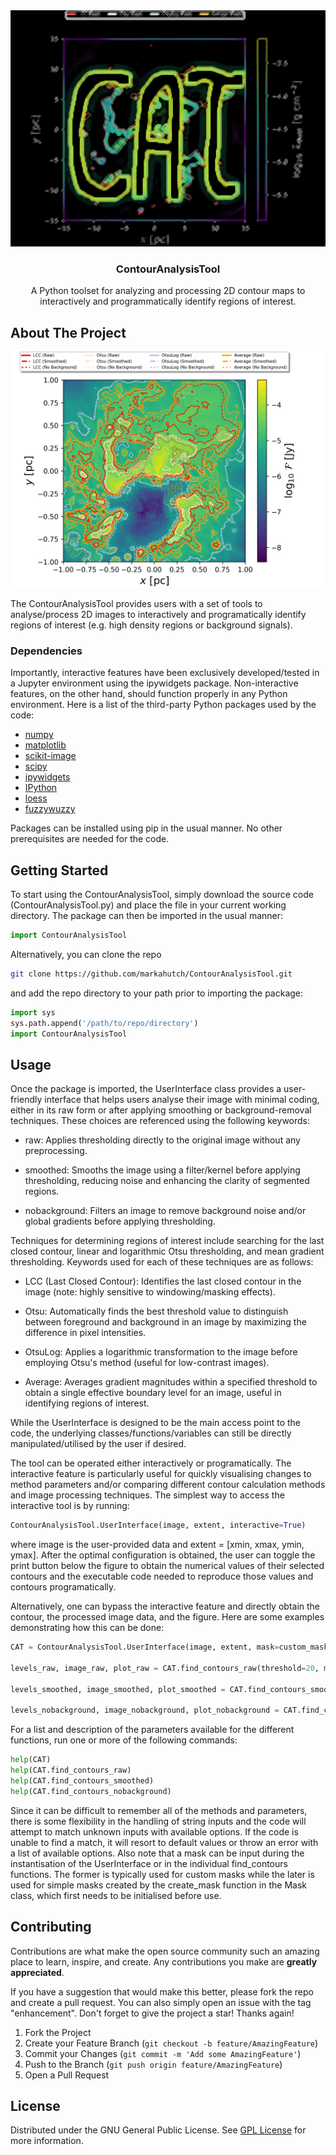 <div align="center">
<a href="https://github.com/markahutch/ContourAnalysisTool">
<img src="images/Logo_artistic.png" alt="Logo" width="600">
</a>
<h3 align="center">ContourAnalysisTool</h3>
<p align="center">
A Python toolset for analyzing and processing 2D contour maps to interactively and programmatically identify regions of interest.
</p>
</div>

## About The Project

![Product Screenshot](images/Example.png)

The ContourAnalysisTool provides users with a set of tools to analyse/process 2D images to interactively and programatically identify regions of interest (e.g. high density regions or background signals).

### Dependencies

Importantly, interactive features have been exclusively developed/tested in a Jupyter environment using the ipywidgets package. Non-interactive features, on the other hand, should function properly in any Python environment. Here is a list of the third-party Python packages used by the code:

- [numpy](https://numpy.org/doc/stable/)
- [matplotlib](https://matplotlib.org/stable/contents.html)
- [scikit-image](https://scikit-image.org/docs/stable/)
- [scipy](https://docs.scipy.org/doc/scipy/reference/)
- [ipywidgets](https://ipywidgets.readthedocs.io/en/latest/)
- [IPython](https://ipython.readthedocs.io/en/stable/)
- [loess](https://pypi.org/project/loess/)
- [fuzzywuzzy](https://github.com/seatgeek/fuzzywuzzy)
    
Packages can be installed using pip in the usual manner. No other prerequisites are needed for the code.

## Getting Started

To start using the ContourAnalysisTool, simply download the source code (ContourAnalysisTool.py) and place the file in your current working directory. The package can then be imported in the usual manner:
```Python
import ContourAnalysisTool
```

Alternatively, you can clone the repo
```sh
git clone https://github.com/markahutch/ContourAnalysisTool.git
```
and add the repo directory to your path prior to importing the package:
```python
import sys
sys.path.append('/path/to/repo/directory')
import ContourAnalysisTool
```
   
## Usage

Once the package is imported, the UserInterface class provides a user-friendly interface that helps users analyse their image with minimal coding, either in its raw form or after applying smoothing or background-removal techniques. These choices are referenced using the following keywords:

- raw: Applies thresholding directly to the original image without any preprocessing.

- smoothed: Smooths the image using a filter/kernel before applying thresholding, reducing noise and enhancing the clarity of segmented regions.

- nobackground: Filters an image to remove background noise and/or global gradients before applying thresholding.
    
Techniques for determining regions of interest include searching for the last closed contour, linear and logarithmic Otsu thresholding, and mean gradient thresholding. Keywords used for each of these techniques are as follows:

- LCC (Last Closed Contour): Identifies the last closed contour in the image (note: highly sensitive to windowing/masking effects).

- Otsu: Automatically finds the best threshold value to distinguish between foreground and background in an image by maximizing the difference in pixel intensities.

- OtsuLog: Applies a logarithmic transformation to the image before employing Otsu's method (useful for low-contrast images).

- Average: Averages gradient magnitudes within a specified threshold to obtain a single effective boundary level for an image, useful in identifying regions of interest.

While the UserInterface is designed to be the main access point to the code, the
underlying classes/functions/variables can still be directly manipulated/utilised by
the user if desired.

The tool can be operated either interactively or programatically. The interactive feature  is particularly useful for quickly visualising changes to method parameters and/or comparing different contour calculation methods and image processing techniques. The simplest way to access the interactive tool is by running:
```python
ContourAnalysisTool.UserInterface(image, extent, interactive=True)
```
where image is the user-provided data and extent = [xmin, xmax, ymin, ymax]. After the optimal configuration is obtained, the user can toggle the print button below the figure to obtain the numerical values of their selected contours and the executable code needed to reproduce those values and contours programatically.

Alternatively, one can bypass the interactive feature and directly obtain the contour, the processed image data, and the figure. Here are some examples demonstrating how this can be done:
```python
CAT = ContourAnalysisTool.UserInterface(image, extent, mask=custom_mask, Nlevels=1000, xy_units='pc', cbar_units='Jy', clabel='$\mathcal{F}$')      
    
levels_raw, image_raw, plot_raw = CAT.find_contours_raw(threshold=20, mask=CAT.M.create_mask())
    
levels_smoothed, image_smoothed, plot_smoothed = CAT.find_contours_smoothed('Gaussian', selected_scaling='Log', selected_levels=['Avg','otsulog','otsu','LCC'], sigma=1, threshold=90)
        
levels_nobackground, image_nobackground, plot_nobackground = CAT.find_contours_nobackground(selected_levels=['lcc', 'otsu', 'average'], threshold=20, filter_shape='square')
```
For a list and description of the parameters available for the different functions, run one or more of the following commands:
```python
help(CAT)
help(CAT.find_contours_raw)
help(CAT.find_contours_smoothed)
help(CAT.find_contours_nobackground)
```

Since it can be difficult to remember all of the methods and parameters, there is some flexibility in the handling of string inputs and the code will attempt to match unknown inputs with available options. If the code is unable to find a match, it will resort to default values or throw an error with a list of available options. Also note that a mask can be input during the instantisation of the UserInterface or in the individual find_contours functions. The former is typically used for custom masks while the later is used for simple masks created by the create_mask function in the Mask class, which first needs to be initialised before use.

## Contributing

Contributions are what make the open source community such an amazing place to learn, inspire, and create. Any contributions you make are **greatly appreciated**.

If you have a suggestion that would make this better, please fork the repo and create a pull request. You can also simply open an issue with the tag "enhancement".
Don't forget to give the project a star! Thanks again!

1. Fork the Project
2. Create your Feature Branch (`git checkout -b feature/AmazingFeature`)
3. Commit your Changes (`git commit -m 'Add some AmazingFeature'`)
4. Push to the Branch (`git push origin feature/AmazingFeature`)
5. Open a Pull Request

## License

Distributed under the GNU General Public License. See [GPL License](https://www.gnu.org/licenses/gpl-3.0.html) for more information.

